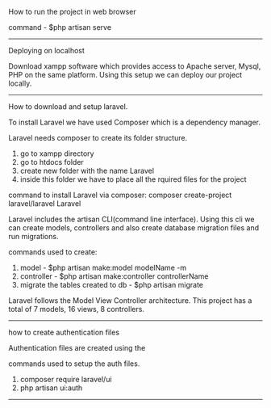 
How to run the project in web browser

command - \$php artisan serve

-----------------------------------------------------------------------------------------------------------------------------------------

Deploying on localhost

Download xampp software which provides access to Apache server, Mysql, PHP on the same platform. Using this setup we can deploy our project locally.

-----------------------------------------------------------------------------------------------------------------------------------------

How to download and setup laravel.

To install Laravel we have used Composer which is a dependency manager.

Laravel needs composer to create its folder structure.
1. go to xampp directory
2. go to htdocs folder
3. create new folder with the name Laravel
4. inside this folder we have to place all the rquired files for the project

command to install Laravel via composer: composer create-project laravel/laravel Laravel

Laravel includes the artisan CLI(command line interface). Using this cli we can
create models, controllers and also create database migration files and run migrations.

commands used to create:

1. model - \$php artisan make:model modelName -m
2. controller - \$php artisan make:controller controllerName
3. migrate the tables created to db - \$php artisan migrate


Laravel follows the Model View Controller architecture.
This project has a total of 7 models, 16 views, 8 controllers.

-----------------------------------------------------------------------------------------------------------------------------------------

how to create authentication files

Authentication files are created using the

commands used to setup the auth files.
1. composer require laravel/ui
2. php artisan ui:auth

-----------------------------------------------------------------------------------------------------------------------------------------


